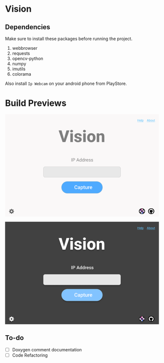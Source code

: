# Vision


## Dependencies
Make sure to install these packages before running the project.
1. webbrowser
2. requests
3. opencv-python
4. numpy
5. imutils
6. colorama

Also install ```Ip Webcam``` on your android phone from PlayStore. 

# Build Previews
![](previews/vision.png?raw=true "")

![](previews/vision-dark.png?raw=true "")

## To-do
- [ ] Doxygen comment documentation 
- [ ] Code Refactoring
